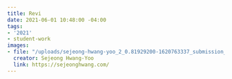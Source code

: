 ```yaml
---
title: Revi
date: 2021-06-01 10:48:00 -04:00
tags:
- '2021'
- student-work
images:
- file: "/uploads/sejeong-hwang-yoo_2_0.81929200-1620763337_submission_animation.gif"
  creator: Sejeong Hwang-Yoo
  link: https://sejeonghwang.com/
---
```


